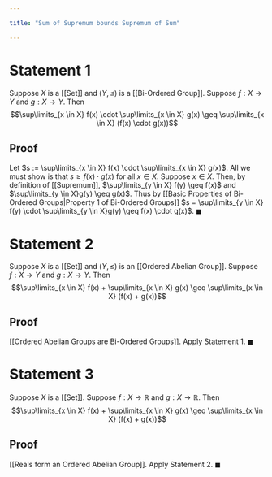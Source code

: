 ```yaml
---

title: "Sum of Supremum bounds Supremum of Sum"

---
```

# Statement 1
Suppose $X$ is a [[Set]] and $(Y, \leq)$ is a [[Bi-Ordered Group]]. Suppose $f: X \to Y$ and $g: X \to Y$. Then 
$$\sup\limits_{x \in X} f(x) \cdot \sup\limits_{x \in X} g(x) \geq \sup\limits_{x \in X} (f(x) \cdot g(x))$$
## Proof
Let $s := \sup\limits_{x \in X} f(x) \cdot \sup\limits_{x \in X} g(x)$. All we must show is that $s \geq f(x) \cdot g(x)$ for all $x \in X$. Suppose $x \in X$. Then, by definition of [[Supremum]], $\sup\limits_{y \in X} f(y) \geq f(x)$ and $\sup\limits_{y \in X}g(y) \geq g(x)$. Thus by [[Basic Properties of Bi-Ordered Groups|Property 1 of Bi-Ordered Groups]] $s = \sup\limits_{y \in X} f(y) \cdot \sup\limits_{y \in X}g(y) \geq f(x) \cdot g(x)$. $\blacksquare$

# Statement 2
Suppose $X$ is a [[Set]] and $(Y, \leq)$ is an [[Ordered Abelian Group]]. Suppose $f: X \to Y$ and $g: X \to Y$. Then 
$$\sup\limits_{x \in X} f(x) + \sup\limits_{x \in X} g(x) \geq \sup\limits_{x \in X} (f(x) + g(x))$$
## Proof
[[Ordered Abelian Groups are Bi-Ordered Groups]]. Apply Statement 1. $\blacksquare$

# Statement 3
Suppose $X$ is a [[Set]]. Suppose $f: X \to \mathbb{R}$ and $g: X \to \mathbb{R}$. Then 
$$\sup\limits_{x \in X} f(x) + \sup\limits_{x \in X} g(x) \geq \sup\limits_{x \in X} (f(x) + g(x))$$
## Proof
[[Reals form an Ordered Abelian Group]]. Apply Statement 2. $\blacksquare$
